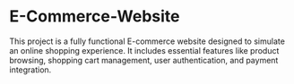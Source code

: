 # E-Commerce-Website
This project is a fully functional E-commerce website designed to simulate an online shopping experience. It includes essential features like product browsing, shopping cart management, user authentication, and payment integration.
